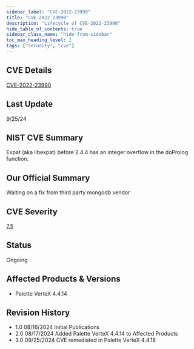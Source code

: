 ```yaml
---
sidebar_label: "CVE-2022-23990"
title: "CVE-2022-23990"
description: "Lifecycle of CVE-2022-23990"
hide_table_of_contents: true
sidebar_class_name: "hide-from-sidebar"
toc_max_heading_level: 2
tags: ["security", "cve"]
---
```


## CVE Details

[CVE-2022-23990](https://nvd.nist.gov/vuln/detail/CVE-2022-23990)

## Last Update

9/25/24

## NIST CVE Summary

Expat (aka libexpat) before 2.4.4 has an integer overflow in the doProlog function.

## Our Official Summary

Waiting on a fix from third party mongodb vendor

## CVE Severity

[7.5](https://nvd.nist.gov/vuln/detail/CVE-2022-23990)

## Status

Ongoing

## Affected Products & Versions

- Palette VerteX 4.4.14

## Revision History

- 1.0 08/16/2024 Initial Publications
- 2.0 08/17/2024 Added Palette VerteX 4.4.14 to Affected Products
- 3.0 09/25/2024 CVE remediated in Palette VerteX 4.4.18
